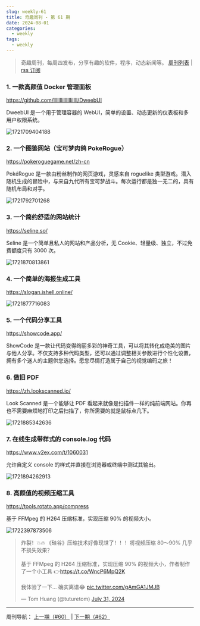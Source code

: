 ```yaml
---
slug: weekly-61
title: 奇趣周刊 - 第 61 期
date: 2024-08-01
categories:
  - weekly
tags:
  - weekly
---
```


> 奇趣周刊，每周四发布，分享有趣的软件，程序，动态新闻等。 [周刊列表](/categories/weekly/) | [rss 订阅](/categories/weekly/index.xml)

### 1. 一款高颜值 Docker 管理面板

https://github.com/lllllllillllllillll/DweebUI

DweebUI 是一个用于管理容器的 WebUI，简单的设置、动态更新的仪表板和多用户权限系统。

![1721709404188](https://imgurl.zishu.me/2024/07/1721709404188.webp)

### 2. 一个图鉴网站（宝可梦肉鸽 PokeRogue）

https://pokeroguegame.net/zh-cn

PokéRogue 是一款由粉丝制作的网页游戏，灵感来自 roguelike 类型游戏。潜入随机生成的冒险中，与来自九代所有宝可梦战斗。每次运行都是独一无二的，具有随机布局和对手。

![1721792701268](https://imgurl.zishu.me/2024/07/1721792701268.webp)

### 3. 一个简约舒适的网站统计

https://seline.so/

Seline 是一个简单且私人的网站和产品分析，无 Cookie、轻量级、独立，不过免费额度只有 3000 次。

![1721870813861](https://imgurl.zishu.me/2024/07/1721870813861.webp)

### 4. 一个简单的海报生成工具

https://slogan.ishell.online/

![1721877716083](https://imgurl.zishu.me/2024/07/1721877716083.webp)

### 5. 一个代码分享工具

https://showcode.app/

ShowCode 是一款让代码变得绚丽多彩的神奇工具，可以将其转化成绝美的图片与他人分享。不仅支持多种代码类型，还可以通过调整相关参数进行个性化设置，拥有多个迷人的主题供您选择。愿您尽情打造属于自己的视觉编码之旅！

### 6. 做旧 PDF

https://zh.lookscanned.io/

Look Scanned 是一个能够让 PDF 看起来就像是扫描件一样的纯前端网站。你再也不需要麻烦地打印之后扫描了，你所需要的就是鼠标点几下。

![1721885342636](https://imgurl.zishu.me/2024/07/1721885342636.webp)

### 7. 在线生成带样式的 console.log 代码

https://www.v2ex.com/t/1060031

允许自定义 console 的样式并直接在浏览器或终端中测试其输出。

![1721894262913](https://imgurl.zishu.me/2024/07/1721894262913.webp)

### 8. 高颜值的视频压缩工具

https://tools.rotato.app/compress

基于 FFMpeg 的 H264 压缩标准，实现压缩 90% 的视频大小。

![1722397873506](https://imgurl.zishu.me/2024/07/1722397873506.webp)

<blockquote class="twitter-tweet" data-media-max-width="560"><p lang="zh" dir="ltr">炸裂！💥🔥 《硅谷》压缩技术好像现世了！！！将视频压缩 80～90% 几乎不损失效果？<br><br>基于 FFMpeg 的 H264 压缩标准，实现压缩 90% 的视频大小，作者制作了一个小工具 👉<a href="https://t.co/WncP6MpQ2K">https://t.co/WncP6MpQ2K</a><br><br>我体验了一下... 确实离谱😂 <a href="https://t.co/gAmGA1JMJB">pic.twitter.com/gAmGA1JMJB</a></p>&mdash; Tom Huang (@tuturetom) <a href="https://twitter.com/tuturetom/status/1818468142353727494?ref_src=twsrc%5Etfw">July 31, 2024</a></blockquote> <script async src="https://platform.twitter.com/widgets.js" charset="utf-8"></script>


---

周刊导航：
[上一期（#60）](/blog/weekly-60.html) | [下一期（#62）](/blog/weekly-62.html)
